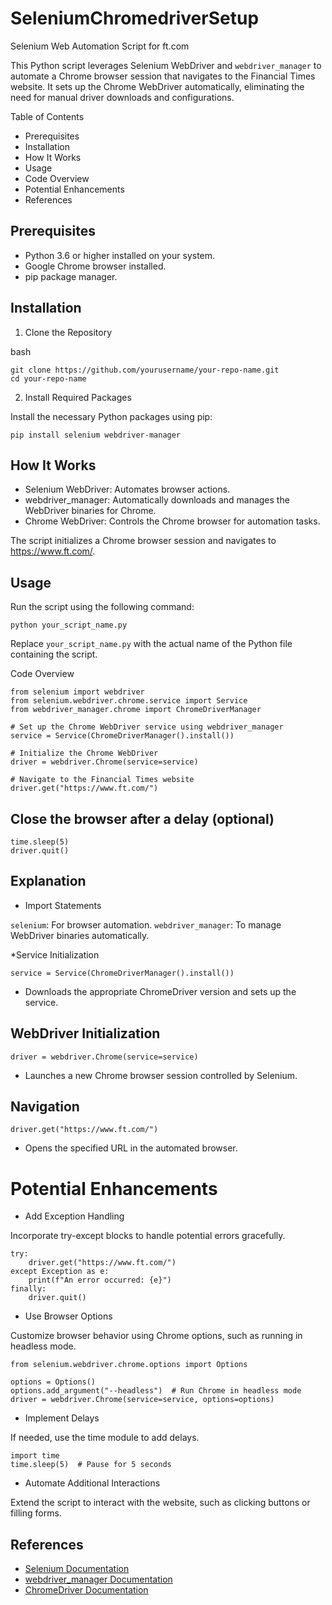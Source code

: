 # SeleniumChromedriverSetup

Selenium Web Automation Script for ft.com

This Python script leverages Selenium WebDriver and ```webdriver_manager``` to automate a Chrome browser session that navigates to the Financial Times website. It sets up the Chrome WebDriver automatically, eliminating the need for manual driver downloads and configurations.

Table of Contents
* Prerequisites
* Installation
* How It Works
* Usage
* Code Overview
* Potential Enhancements
* References
## Prerequisites
* Python 3.6 or higher installed on your system.
* Google Chrome browser installed.
* pip package manager.

## Installation
1. Clone the Repository

bash
```
git clone https://github.com/yourusername/your-repo-name.git
cd your-repo-name
```
2. Install Required Packages

Install the necessary Python packages using pip:

```
pip install selenium webdriver-manager
```
## How It Works

* Selenium WebDriver: Automates browser actions.
* webdriver_manager: Automatically downloads and manages the WebDriver binaries for Chrome.
* Chrome WebDriver: Controls the Chrome browser for automation tasks.

The script initializes a Chrome browser session and navigates to https://www.ft.com/.

## Usage
Run the script using the following command:

```
python your_script_name.py
```
Replace ```your_script_name.py``` with the actual name of the Python file containing the script.

Code Overview
```
from selenium import webdriver
from selenium.webdriver.chrome.service import Service
from webdriver_manager.chrome import ChromeDriverManager

# Set up the Chrome WebDriver service using webdriver_manager
service = Service(ChromeDriverManager().install())

# Initialize the Chrome WebDriver
driver = webdriver.Chrome(service=service)

# Navigate to the Financial Times website
driver.get("https://www.ft.com/")
```

## Close the browser after a delay (optional)
```import time
time.sleep(5)
driver.quit()
```

## Explanation
* Import Statements

```selenium```: For browser automation.
```webdriver_manager```: To manage WebDriver binaries automatically.

*Service Initialization

```
service = Service(ChromeDriverManager().install())
```
* Downloads the appropriate ChromeDriver version and sets up the service.

## WebDriver Initialization

```
driver = webdriver.Chrome(service=service)
```
* Launches a new Chrome browser session controlled by Selenium.

## Navigation

```
driver.get("https://www.ft.com/")
```
* Opens the specified URL in the automated browser.

# Potential Enhancements
* Add Exception Handling

Incorporate try-except blocks to handle potential errors gracefully.

```
try:
    driver.get("https://www.ft.com/")
except Exception as e:
    print(f"An error occurred: {e}")
finally:
    driver.quit()
```
* Use Browser Options

Customize browser behavior using Chrome options, such as running in headless mode.

```
from selenium.webdriver.chrome.options import Options

options = Options()
options.add_argument("--headless")  # Run Chrome in headless mode
driver = webdriver.Chrome(service=service, options=options)
```
* Implement Delays

If needed, use the time module to add delays.

```
import time
time.sleep(5)  # Pause for 5 seconds
```
* Automate Additional Interactions

Extend the script to interact with the website, such as clicking buttons or filling forms.


## References

- [Selenium Documentation](https://selenium-python.readthedocs.io/)
- [webdriver_manager Documentation](https://pypi.org/project/webdriver-manager/)
- [ChromeDriver Documentation](https://sites.google.com/a/chromium.org/chromedriver/)


